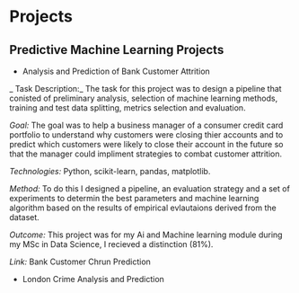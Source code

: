 # Projects

## Predictive Machine Learning Projects

- Analysis and Prediction of Bank Customer Attrition
  
_ Task Description:_ The task for this project was to design a pipeline that conisted of preliminary analysis, selection of machine learning methods, training and test data splitting, metrics selection and evaluation. 

_Goal:_ The goal was to help a business manager of a consumer credit card portfolio to understand why customers were closing thier accounts and to predict which customers were likely to close their account in the future so that the manager could impliment strategies to combat customer attrition.

_Technologies:_ Python, scikit-learn, pandas, matplotlib.

_Method:_ To do this I designed a pipeline, an evaluation strategy and a set of experiments to determin the best parameters and machine learning algorithm based on the results of empirical evlautaions derived from the dataset.

_Outcome:_ This project was for my Ai and Machine learning module during my MSc in Data Science, I recieved a distinction (81%).

_Link:_ Bank Customer Chrun Prediction
- London Crime Analysis and Prediction 
